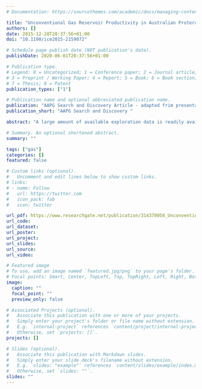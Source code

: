 ```yaml
---
# Documentation: https://sourcethemes.com/academic/docs/managing-content/

title: "Unconventional Gas Reservoir Productivity in Australian Proterozoic Rocks — Studies From the McArthur, Beetaloo, Mount Isa and Amadeus"
authors: []
date: 2015-12-28T20:37:56+01:00
doi: "10.1190/ice2015-2159072"

# Schedule page publish date (NOT publication's date).
publishDate: 2020-06-01T20:37:56+01:00

# Publication type.
# Legend: 0 = Uncategorized; 1 = Conference paper; 2 = Journal article;
# 3 = Preprint / Working Paper; 4 = Report; 5 = Book; 6 = Book section;
# 7 = Thesis; 8 = Patent
publication_types: ["1"]

# Publication name and optional abbreviated publication name.
publication: "AAPG Search and Discovery Article - adapted frim presentation at AAPG International Conference and Exhibition, Melbourne, Australia 13-16 September 2015"
publication_short: "AAPG Search and Discovery "

abstract: "A large amount of available exploration data is readily available for many Proterozoic areas in Australia. The data ranges from seismic and conventional well data to cored and mineral bores not specifically focused on the search for hydrocarbons. Both Commonwealth- and State-based programs have also been focused on these rocks. Many Proterozoic basins occur in Australia; however, the Paleo-MesoProterozoic sequences of the McArthur and Mount Isa areas have been an important focus over the past few years. In the McArthur Basin the key organic-rich sequences comprise the Barney Creek and the Velkerri formations. At Mount Isa the Riversleigh and Lawn Hill formations have been the main targets assessed. Despite this activity, several units in the Proterozoic remain little tested, particularly the Wollogorang Formation of the Tawallah Group in the McArthur Basin with known vuggy oil and the organic-rich units of the Bowthorn Siltstone of the Mount Isa area. In the Amadeus Basin, Upper Proterozoic sequences containing organic-rich rocks are interpreted conventional source rocks for gas fields, such as Dingo. These source rocks are interpreted to have unconventional gas potential, and efforts are progressing to better understand the key focus criteria to recognise potential sweet spots to enable exploration focus. The key reservoir shales are commonly carbonate-rich with good fracture stimulation potential. The nature of unconventional reservoirs varies according to the contained gas characteristics and the reservoir conditions. Many situations can combine to provide higher gas production potential and increased wet gas components that can improve the financial returns for individual field areas. In the Proterozoic, one key factor is to target lower maturity rocks as all reservoirs leak, and older rocks have less chance of maintaining preservation conditions and higher formation pressures. Organic content and saturation plus structural controls are additional important factors that can influence hydrocarbon volumes accessible from an individual well bore. From a financial perspective, the main criterion forgood economic returns is the liquids content in the form of associated oil or condensate. As many Proterozoic basins in Australia contain organic-rich shaly rocks produced by Type I kerogens and have relatively low maturities, the setting offers significant potential to derive high-value liquids from such reservoirs."

# Summary. An optional shortened abstract.
summary: ""

tags: ["gas"]
categories: []
featured: false

# Custom links (optional).
#   Uncomment and edit lines below to show custom links.
# links:
# - name: Follow
#   url: https://twitter.com
#   icon_pack: fab
#   icon: twitter

url_pdf: https://www.researchgate.net/publication/314370056_Unconventional_Gas_Reservoir_Productivity_in_Australian_Proterozoic_Rocks_-_Studies_From_the_McArthur_Beetaloo_Mount_Isa_and_Amadeus
url_code:
url_dataset:
url_poster:
url_project:
url_slides:
url_source:
url_video:

# Featured image
# To use, add an image named `featured.jpg/png` to your page's folder. 
# Focal points: Smart, Center, TopLeft, Top, TopRight, Left, Right, BottomLeft, Bottom, BottomRight.
image:
  caption: ""
  focal_point: ""
  preview_only: false

# Associated Projects (optional).
#   Associate this publication with one or more of your projects.
#   Simply enter your project's folder or file name without extension.
#   E.g. `internal-project` references `content/project/internal-project/index.md`.
#   Otherwise, set `projects: []`.
projects: []

# Slides (optional).
#   Associate this publication with Markdown slides.
#   Simply enter your slide deck's filename without extension.
#   E.g. `slides: "example"` references `content/slides/example/index.md`.
#   Otherwise, set `slides: ""`.
slides: ""
---
```

